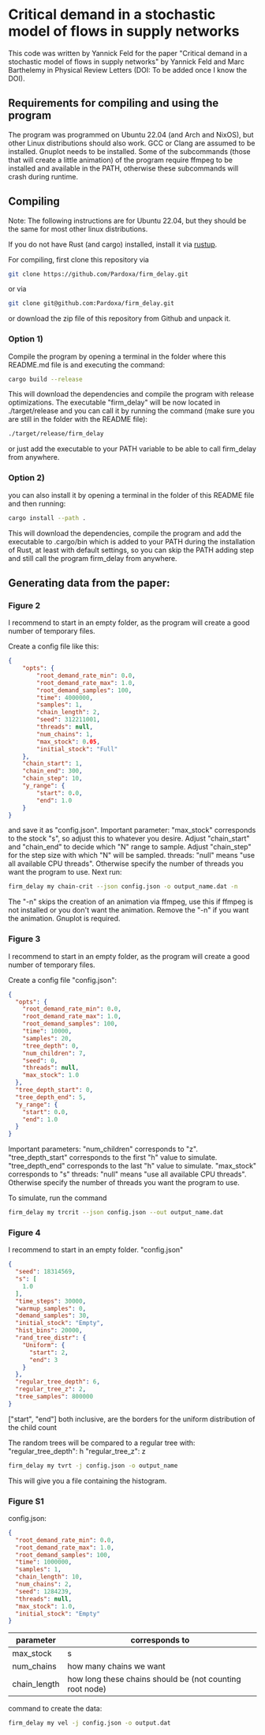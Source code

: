 # Critical demand in a stochastic model of flows in supply networks

This code was written by Yannick Feld for the paper "Critical demand in a stochastic model of flows in supply networks" by Yannick Feld and Marc Barthelemy in Physical Review Letters (DOI: To be added once I know the DOI).

## Requirements for compiling and using the program

The program was programmed on Ubuntu 22.04 (and Arch and NixOS), but other Linux distributions should also work. 
GCC or Clang are assumed to be installed.
Gnuplot needs to be installed.
Some of the subcommands (those that will create a little animation) of the program require ffmpeg to be installed and available in the PATH,
otherwise these subcommands will crash during runtime.


## Compiling

Note: The following instructions are for Ubuntu 22.04, but they should be the same for most other linux distributions.


If you do not have Rust (and cargo) installed, install it via [rustup](https://doc.rust-lang.org/book/ch01-01-installation.html).


For compiling, first clone this repository via 
```bash
git clone https://github.com/Pardoxa/firm_delay.git
```
or via 
```bash
git clone git@github.com:Pardoxa/firm_delay.git
```
or download the zip file of this repository from Github and unpack it.

### Option 1)

Compile the program by opening a terminal in the folder where this README.md file is and executing the command:

```bash
cargo build --release
```
This will download the dependencies and compile the program with release optimizations.
The executable "firm_delay" will be now located in ./target/release
and you can call it by running the command (make sure you are still in the folder with the README file):
```bash
./target/release/firm_delay
```
or just add the executable to your PATH variable to be able to call firm_delay from anywhere.

### Option 2)

you can also install it by opening a terminal in the folder of this README file and then running:
```bash
cargo install --path .
```
This will download the dependencies, compile the program and add the executable to .cargo/bin which is 
added to your PATH during the installation of Rust, 
at least with default settings, so you can skip the PATH adding 
step and still call the program firm_delay from anywhere.


## Generating data from the paper:

### Figure 2

I recommend to start in an empty folder, as the program will create a good number of temporary files.

Create a config file like this:
```json
{
    "opts": {
        "root_demand_rate_min": 0.0,
        "root_demand_rate_max": 1.0,
        "root_demand_samples": 100,
        "time": 4000000,
        "samples": 1,
        "chain_length": 2,
        "seed": 312211001,
        "threads": null,
        "num_chains": 1,
        "max_stock": 0.05,
        "initial_stock": "Full"
    },
    "chain_start": 1,
    "chain_end": 300,
    "chain_step": 10,
    "y_range": {
        "start": 0.0,
        "end": 1.0
    }
}
```
and save it as "config.json". 
Important parameter:
"max_stock" corresponds to the stock "s", so adjust this to whatever you desire.
Adjust "chain_start" and "chain_end" to decide which "N" range to sample.
Adjust "chain_step" for the step size with which "N" will be sampled.
threads: "null" means "use all available CPU threads". Otherwise specify the number of threads you want the program to use.
Next run:
```bash
firm_delay my chain-crit --json config.json -o output_name.dat -n
```
The "-n" skips the creation of an animation via ffmpeg, use this if ffmpeg is not installed or you don't want the animation. Remove the "-n" if you want the animation. Gnuplot is required.

### Figure 3

I recommend to start in an empty folder, as the program will create a good number of temporary files.

Create a config file "config.json":
```json
{
  "opts": {
    "root_demand_rate_min": 0.0,
    "root_demand_rate_max": 1.0,
    "root_demand_samples": 100,
    "time": 10000,
    "samples": 20,
    "tree_depth": 0,
    "num_children": 7,
    "seed": 0,
    "threads": null,
    "max_stock": 1.0
  },
  "tree_depth_start": 0,
  "tree_depth_end": 5,
  "y_range": {
    "start": 0.0,
    "end": 1.0
  }
}
```
Important parameters: 
"num_children" corresponds to "z".
"tree_depth_start" corresponds to the first "h" value to simulate.
"tree_depth_end" corresponds to the last "h" value to simulate.
"max_stock" corresponds to "s"
threads: "null" means "use all available CPU threads". Otherwise specify the number of threads you want the program to use.

To simulate, run the command
```bash
firm_delay my trcrit --json config.json --out output_name.dat
```

### Figure 4


I recommend to start in an empty folder. "config.json"
```json
{
  "seed": 18314569,
  "s": [
    1.0
  ],
  "time_steps": 30000,
  "warmup_samples": 0,
  "demand_samples": 30,
  "initial_stock": "Empty",
  "hist_bins": 20000,
  "rand_tree_distr": {
    "Uniform": {
      "start": 2,
      "end": 3
    }
  },
  "regular_tree_depth": 6,
  "regular_tree_z": 2,
  "tree_samples": 800000
}
```
["start", "end"] both inclusive, are the borders for the uniform distribution of the child count

The random trees will be compared to a regular tree with:
"regular_tree_depth": h
"regular_tree_z": z

```bash
firm_delay my tvrt -j config.json -o output_name
```

This will give you a file containing the histogram.

### Figure S1


config.json:
```json
{
  "root_demand_rate_min": 0.0,
  "root_demand_rate_max": 1.0,
  "root_demand_samples": 100,
  "time": 1000000,
  "samples": 1,
  "chain_length": 10,
  "num_chains": 2,
  "seed": 1284239,
  "threads": null,
  "max_stock": 1.0,
  "initial_stock": "Empty"
}
```
| parameter    | corresponds to                                           |
|--------------|----------------------------------------------------------|
| max_stock    | s                                                        |
| num_chains   | how many chains we want                                  |
| chain_length | how long these chains should be (not counting root node) |

command to create the data:
```bash
firm_delay my vel -j config.json -o output.dat
```